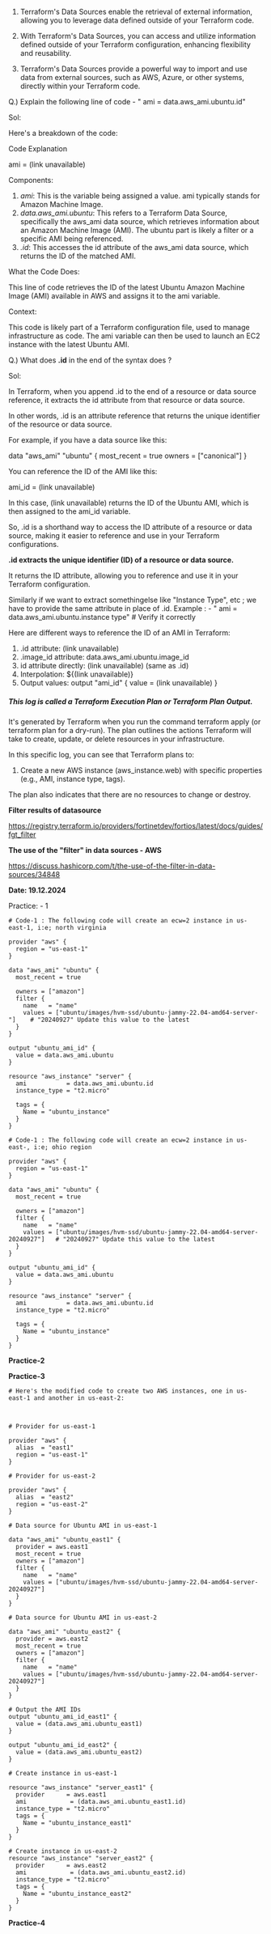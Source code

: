 1. Terraform's Data Sources enable the retrieval of external information, allowing you to leverage data defined outside of your Terraform code.

2. With Terraform's Data Sources, you can access and utilize information defined outside of your Terraform configuration, enhancing flexibility and reusability.

3. Terraform's Data Sources provide a powerful way to import and use data from external sources, such as AWS, Azure, or other systems, directly within your Terraform code.

Q.) Explain the following line of code - " ami = data.aws_ami.ubuntu.id"

Sol: 

Here's a breakdown of the code:

Code Explanation

ami = (link unavailable)

Components:

1. *ami*: This is the variable being assigned a value. ami typically stands for Amazon Machine Image.
2. *data.aws_ami.ubuntu*: This refers to a Terraform Data Source, specifically the aws_ami data source, which retrieves information about an Amazon Machine Image (AMI). The ubuntu part is likely a filter or a specific AMI being referenced.
3. *.id*: This accesses the id attribute of the aws_ami data source, which returns the ID of the matched AMI.

What the Code Does:

This line of code retrieves the ID of the latest Ubuntu Amazon Machine Image (AMI) available in AWS and assigns it to the ami variable.

Context:

This code is likely part of a Terraform configuration file, used to manage infrastructure as code. The ami variable can then be used to launch an EC2 instance with the latest Ubuntu AMI.

Q.) What does **.id** in the end of the syntax does ?

Sol:

In Terraform, when you append .id to the end of a resource or data source reference, it extracts the id attribute from that resource or data source.

In other words, .id is an attribute reference that returns the unique identifier of the resource or data source.

For example, if you have a data source like this:

data "aws_ami" "ubuntu" {
  most_recent = true
  owners      = ["canonical"]
}

You can reference the ID of the AMI like this:

ami_id = (link unavailable)

In this case, (link unavailable) returns the ID of the Ubuntu AMI, which is then assigned to the ami_id variable.

So, .id is a shorthand way to access the ID attribute of a resource or data source, making it easier to reference and use in your Terraform configurations.

**.id extracts the unique identifier (ID) of a resource or data source.**

It returns the ID attribute, allowing you to reference and use it in your Terraform configuration.

Similarly if we want to extract somethingelse like "Instance Type", etc ; we have to provide the same attribute in place of .id.
Example : - " ami = data.aws_ami.ubuntu.instance type"  # Verify it correctly

Here are different ways to reference the ID of an AMI in Terraform:

1. .id attribute: (link unavailable)
2. .image_id attribute: data.aws_ami.ubuntu.image_id
3. id attribute directly: (link unavailable) (same as .id)
4. Interpolation: ${(link unavailable)}
5. Output values: output "ami_id" { value = (link unavailable) }





##### This log is called a Terraform Execution Plan or Terraform Plan Output.

It's generated by Terraform when you run the command terraform apply (or terraform plan for a dry-run). The plan outlines the actions Terraform will take to create, update, or delete resources in your infrastructure.

In this specific log, you can see that Terraform plans to:

1. Create a new AWS instance (aws_instance.web) with specific properties (e.g., AMI, instance type, tags).

The plan also indicates that there are no resources to change or destroy.


**Filter results of datasource**

https://registry.terraform.io/providers/fortinetdev/fortios/latest/docs/guides/fgt_filter


**The use of the "filter" in data sources - AWS**

https://discuss.hashicorp.com/t/the-use-of-the-filter-in-data-sources/34848


**Date: 19.12.2024**

Practice: - 1

```
# Code-1 : The following code will create an ecw=2 instance in us-east-1, i:e; north virginia

provider "aws" {
  region = "us-east-1"
}

data "aws_ami" "ubuntu" {
  most_recent = true

  owners = ["amazon"]
  filter {
    name   = "name"
    values = ["ubuntu/images/hvm-ssd/ubuntu-jammy-22.04-amd64-server-"]    # "20240927" Update this value to the latest
  }
}

output "ubuntu_ami_id" {
  value = data.aws_ami.ubuntu
}

resource "aws_instance" "server" {
  ami           = data.aws_ami.ubuntu.id
  instance_type = "t2.micro"

  tags = {
    Name = "ubuntu_instance"
  }
}
```


```
# Code-1 : The following code will create an ecw=2 instance in us-east-, i:e; ohio region

provider "aws" {
  region = "us-east-1"
}

data "aws_ami" "ubuntu" {
  most_recent = true

  owners = ["amazon"]
  filter {
    name   = "name"
    values = ["ubuntu/images/hvm-ssd/ubuntu-jammy-22.04-amd64-server-20240927"]   # "20240927" Update this value to the latest
  }
}

output "ubuntu_ami_id" {
  value = data.aws_ami.ubuntu
}

resource "aws_instance" "server" {
  ami           = data.aws_ami.ubuntu.id
  instance_type = "t2.micro"

  tags = {
    Name = "ubuntu_instance"
  }
}
```

**Practice-2**


**Practice-3**

```
# Here's the modified code to create two AWS instances, one in us-east-1 and another in us-east-2:



# Provider for us-east-1

provider "aws" {
  alias  = "east1"
  region = "us-east-1"
}

# Provider for us-east-2

provider "aws" {
  alias  = "east2"
  region = "us-east-2"
}

# Data source for Ubuntu AMI in us-east-1

data "aws_ami" "ubuntu_east1" {
  provider = aws.east1
  most_recent = true
  owners = ["amazon"]
  filter {
    name   = "name"
    values = ["ubuntu/images/hvm-ssd/ubuntu-jammy-22.04-amd64-server-20240927"]
  }
}

# Data source for Ubuntu AMI in us-east-2

data "aws_ami" "ubuntu_east2" {
  provider = aws.east2
  most_recent = true
  owners = ["amazon"]
  filter {
    name   = "name"
    values = ["ubuntu/images/hvm-ssd/ubuntu-jammy-22.04-amd64-server-20240927"]
  }
}

# Output the AMI IDs
output "ubuntu_ami_id_east1" {
  value = (data.aws_ami.ubuntu_east1)
}

output "ubuntu_ami_id_east2" {
  value = (data.aws_ami.ubuntu_east2)
}

# Create instance in us-east-1

resource "aws_instance" "server_east1" {
  provider      = aws.east1
  ami            = (data.aws_ami.ubuntu_east1.id)
  instance_type = "t2.micro"
  tags = {
    Name = "ubuntu_instance_east1"
  }
}

# Create instance in us-east-2
resource "aws_instance" "server_east2" {
  provider      = aws.east2
  ami            = (data.aws_ami.ubuntu_east2.id)
  instance_type = "t2.micro"
  tags = {
    Name = "ubuntu_instance_east2"
  }
}

```


**Practice-4**



